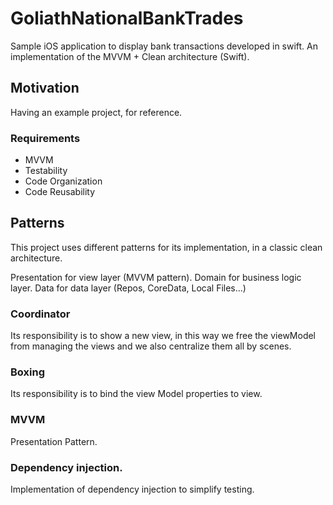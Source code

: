 # GoliathNationalBankTrades

Sample iOS application to display bank transactions developed in swift.
An implementation of the MVVM + Clean architecture (Swift).


## Motivation
Having an example project, for reference.

### Requirements
 - MVVM
 - Testability
 - Code Organization
 - Code Reusability

 
## Patterns
This project uses different patterns for its implementation, in a classic clean architecture.

Presentation for view layer (MVVM pattern).
Domain for business logic layer.
Data for data layer (Repos, CoreData, Local Files…)

### Coordinator 
Its responsibility is to show a new view, in this way we free the viewModel from managing the views and we also centralize them all by scenes.

### Boxing
Its responsibility is to bind the view Model properties to view.

### MVVM
Presentation Pattern.

### Dependency injection.
Implementation of dependency injection to simplify testing.
